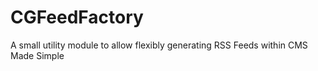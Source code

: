 # CGFeedFactory
A small utility module to allow flexibly generating RSS Feeds within CMS Made Simple
